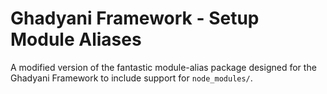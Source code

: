 # Ghadyani Framework - Setup Module Aliases
A modified version of the fantastic module-alias package designed for the Ghadyani Framework to include support for `node_modules/`.
